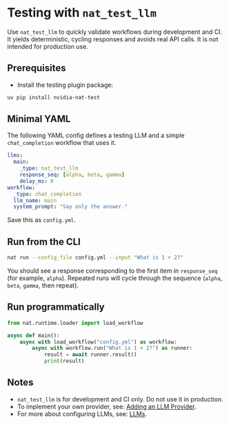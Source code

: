 <!--
SPDX-FileCopyrightText: Copyright (c) 2025, NVIDIA CORPORATION & AFFILIATES. All rights reserved.
SPDX-License-Identifier: Apache-2.0

Licensed under the Apache License, Version 2.0 (the "License");
you may not use this file except in compliance with the License.
You may obtain a copy of the License at

http://www.apache.org/licenses/LICENSE-2.0

Unless required by applicable law or agreed to in writing, software
distributed under the License is distributed on an "AS IS" BASIS,
WITHOUT WARRANTIES OR CONDITIONS OF ANY KIND, either express or implied.
See the License for the specific language governing permissions and
limitations under the License.
-->

# Testing with `nat_test_llm`

Use `nat_test_llm` to quickly validate workflows during development and CI. It yields deterministic, cycling responses and avoids real API calls. It is not intended for production use.

## Prerequisites

- Install the testing plugin package:

```bash
uv pip install nvidia-nat-test
```

## Minimal YAML

The following YAML config defines a testing LLM and a simple `chat_completion` workflow that uses it.

```yaml
llms:
  main:
    _type: nat_test_llm
    response_seq: [alpha, beta, gamma]
    delay_ms: 0
workflow:
  _type: chat_completion
  llm_name: main
  system_prompt: "Say only the answer."
```

Save this as `config.yml`.

## Run from the CLI

```bash
nat run --config_file config.yml --input "What is 1 + 2?"
```

You should see a response corresponding to the first item in `response_seq` (for example, `alpha`). Repeated runs will cycle through the sequence (`alpha`, `beta`, `gamma`, then repeat).

## Run programmatically

```python
from nat.runtime.loader import load_workflow

async def main():
    async with load_workflow("config.yml") as workflow:
        async with workflow.run("What is 1 + 2?") as runner:
            result = await runner.result()
            print(result)
```

## Notes

- `nat_test_llm` is for development and CI only. Do not use it in production.
- To implement your own provider, see: [Adding an LLM Provider](../extend/adding-an-llm-provider.md).
- For more about configuring LLMs, see: [LLMs](../workflows/llms/index.md).
